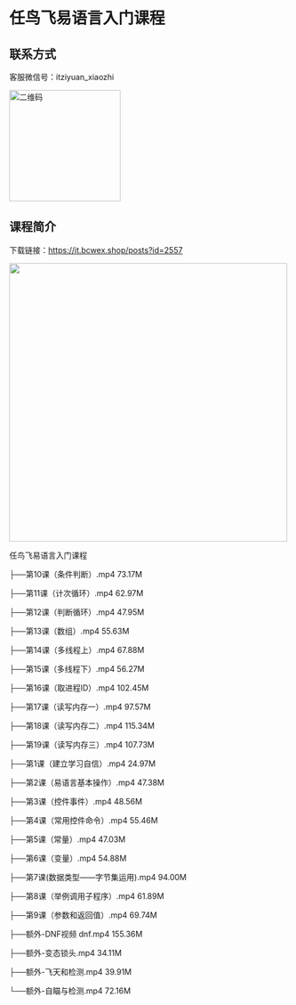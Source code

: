 # 任鸟飞易语言入门课程

## 联系方式

客服微信号：itziyuan_xiaozhi

<img src="https://ziyuanyun.oss-cn-guangzhou.aliyuncs.com/common/20240614073449/666b82192834a.jpg" width="200" height="200" alt="二维码">

## 课程简介

下载链接：https://it.bcwex.shop/posts?id=2557

<img src="https://ziyuanyun.oss-cn-guangzhou.aliyuncs.com/yun/20240515184104/664491404f43b.jpg" width="500" alt="">

  任鸟飞易语言入门课程



 ├──第10课（条件判断）.mp4 73.17M

 ├──第11课（计次循环）.mp4 62.97M

 ├──第12课（判断循环）.mp4 47.95M

 ├──第13课（数组）.mp4 55.63M

 ├──第14课（多线程上）.mp4 67.88M

 ├──第15课（多线程下）.mp4 56.27M

 ├──第16课（取进程ID）.mp4 102.45M

 ├──第17课（读写内存一）.mp4 97.57M

 ├──第18课（读写内存二）.mp4 115.34M

 ├──第19课（读写内存三）.mp4 107.73M

 ├──第1课（建立学习自信）.mp4 24.97M

 ├──第2课（易语言基本操作）.mp4 47.38M

 ├──第3课（控件事件）.mp4 48.56M

 ├──第4课（常用控件命令）.mp4 55.46M

 ├──第5课（常量）.mp4 47.03M

 ├──第6课（变量）.mp4 54.88M

 ├──第7课(数据类型——字节集运用).mp4 94.00M

 ├──第8课（举例调用子程序）.mp4 61.89M

 ├──第9课（参数和返回值）.mp4 69.74M

 ├──额外-DNF视频 dnf.mp4 155.36M

 ├──额外-变态锁头.mp4 34.11M

 ├──额外-飞天和检测.mp4 39.91M

 └──额外-自瞄与检测.mp4 72.16M

  